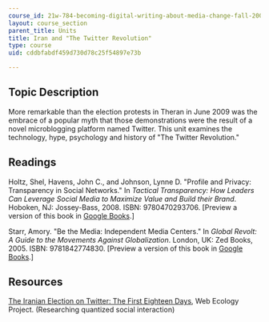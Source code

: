 ```yaml
---
course_id: 21w-784-becoming-digital-writing-about-media-change-fall-2009
layout: course_section
parent_title: Units
title: Iran and "The Twitter Revolution"
type: course
uid: cddbfabdf459d730d78c25f54897e73b

---
```


Topic Description
-----------------

More remarkable than the election protests in Theran in June 2009 was the embrace of a popular myth that those demonstrations were the result of a novel microblogging platform named Twitter. This unit examines the technology, hype, psychology and history of "The Twitter Revolution."

Readings
--------

Holtz, Shel, Havens, John C., and Johnson, Lynne D. "Profile and Privacy: Transparency in Social Networks." In _Tactical Transparency: How Leaders Can Leverage Social Media to Maximize Value and Build their Brand_. Hoboken, NJ: Jossey-Bass, 2008. ISBN: 9780470293706. \[Preview a version of this book in [Google Books](http://books.google.com/books?id=K0iRv1CeNF8C&dq=Tactical+transparency+:+how+leaders+can+leverage+social+media+to+maximize+value+and+build+their+brand&printsec=frontcover&source=bl&ots=uMTK_6x1F0&sig=POJcQDgIS08Msm_4r6ne-dVBMS0&hl=en&ei=fo79SoSoM8LJlAfTl-i).\]

Starr, Amory. "Be the Media: Independent Media Centers." In _Global Revolt: A Guide to the Movements Against Globalization_. London, UK: Zed Books, 2005. ISBN: 9781842774830. \[Preview a version of this book in [Google Books](http://books.google.com/books?id=gU55Y5D83wcC&printsec=frontcover&dq=Global+revolt+:+a+guide+to+the+movements+against+globalization#v=onepage&q=&f=false).\]

Resources
---------

[The Iranian Election on Twitter: The First Eighteen Days](http://www.webecologyproject.org/2009/06/iran-election-on-twitter/), Web Ecology Project. (Researching quantized social interaction)